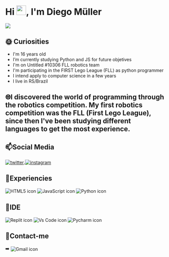 <h1 align="left">Hi <img src="https://raw.githubusercontent.com/kaueMarques/kaueMarques/master/hi.gif" width="30px">, I'm Diego Müller</h1>
<img align="center" src="https://steamuserimages-a.akamaihd.net/ugc/929300849226077615/E5DDB9609D5CC455AD775EB27AF450C75C1F63B6/?imw=5000&imh=5000&ima=fit&impolicy=Letterbox&imcolor=%23000000&letterbox=false"/>

## 🌞&nbsp;Curiosities
 
<ul>
 <li> I'm 16 years old </li>
 <li> I’m currently studying Python and JS for future objetives  </li>
 <li> I'm on Untitled #10306 FLL robotics team </li>
 <li> I'm participating in the FIRST Lego League (FLL) as python programmer </li>
 <li> I intend  apply to computer science in a few years </li>
 <li> I live in RS/Brazil </li>
 </ul>

## &#127760;I discovered the world of programming through the robotics competition. My first robotics competition was the FLL (First Lego League), since then I've been studying different languages ​​to get the most experience.


## &#128235;Social Media
 <p align="left">
 
  <a href="https://twitter.com/Muller1025" target="_blank">
   <img align="center" src="https://img.shields.io/badge/Muller1025-1DA1F2?style=for-the-badge&logo=twitter&logoColor=white" alt="twitter"/>  
  </a>
 
  <a href="https://www.instagram.com/diegomullxr/" target="_blank">
   <img align="center" src="https://img.shields.io/badge/diegomullxr-E4405F?style=for-the-badge&logo=instagram&logoColor=white" alt="instagram"/>  
  </a>
 </p>
 
 ## &#127775;Experiencies
 <p align="left">
  <img align="center" src="https://img.shields.io/badge/HTML5-E34F26?style=for-the-badge&logo=html5&logoColor=black" alt="HTML5 icon" />
  <img align="center" src="https://img.shields.io/badge/JavaScript-F7DF1E?style=for-the-badge&logo=javascript&logoColor=black" alt="JavaScript icon" />
     <img align="center" src="https://img.shields.io/badge/Python-3776AB?style=for-the-badge&logo=python&logoColor=black" alt="Python icon" />
 </p>

## &#127776;IDE
<p align="left">
 <img align="center" src="https://img.shields.io/badge/replit-667881?style=for-the-badge&logo=replit&logoColor=white" alt="Replit icon" />
 <img align="center" src="https://img.shields.io/badge/Visual_Studio_Code-0078D4?style=for-the-badge&logo=visual%20studio%20code&logoColor=white" alt="Vs Code icon" />
 <img align="center" src="https://img.shields.io/badge/PyCharm-000000.svg?&style=for-the-badge&logo=PyCharm&logoColor=white" alt="Pycharm icon" />
  
</p>

  ## &#128194;Contact-me
  ➡️ <img align="center" src="https://img.shields.io/badge/Stryxznlol1@gmail.com-D14836?style=for-the-badge&logo=gmail&logoColor=white" alt="Gmail icon" />
